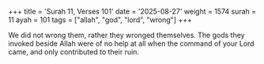 +++
title = 'Surah 11, Verses 101'
date = '2025-08-27'
weight = 1574
surah = 11
ayah = 101
tags = ["allah", "god", "lord", "wrong"]
+++

We did not wrong them, rather they wronged themselves. The gods they invoked beside Allah were of no help at all when the command of your Lord came, and only contributed to their ruin.